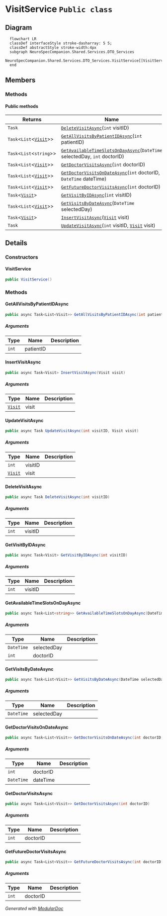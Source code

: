 # VisitService `Public class`

## Diagram
```mermaid
  flowchart LR
  classDef interfaceStyle stroke-dasharray: 5 5;
  classDef abstractStyle stroke-width:4px
  subgraph NeuroSpecCompanion.Shared.Services.DTO_Services
  NeuroSpecCompanion.Shared.Services.DTO_Services.VisitService[[VisitService]]
  end
```

## Members
### Methods
#### Public  methods
| Returns | Name |
| --- | --- |
| `Task` | [`DeleteVisitAsync`](#deletevisitasync)(`int` visitID) |
| `Task`&lt;`List`&lt;[`Visit`](./neurospecsharedmodelsdto-Visit)&gt;&gt; | [`GetAllVisitsByPatientIDAsync`](#getallvisitsbypatientidasync)(`int` patientID) |
| `Task`&lt;`List`&lt;`string`&gt;&gt; | [`GetAvailableTimeSlotsOnDayAsync`](#getavailabletimeslotsondayasync)(`DateTime` selectedDay, `int` doctorID) |
| `Task`&lt;`List`&lt;[`Visit`](./neurospecsharedmodelsdto-Visit)&gt;&gt; | [`GetDoctorVisitsAsync`](#getdoctorvisitsasync)(`int` doctorID) |
| `Task`&lt;`List`&lt;[`Visit`](./neurospecsharedmodelsdto-Visit)&gt;&gt; | [`GetDoctorVisitsOnDateAsync`](#getdoctorvisitsondateasync)(`int` doctorID, `DateTime` dateTime) |
| `Task`&lt;`List`&lt;[`Visit`](./neurospecsharedmodelsdto-Visit)&gt;&gt; | [`GetFutureDoctorVisitsAsync`](#getfuturedoctorvisitsasync)(`int` doctorID) |
| `Task`&lt;[`Visit`](./neurospecsharedmodelsdto-Visit)&gt; | [`GetVisitByIDAsync`](#getvisitbyidasync)(`int` visitID) |
| `Task`&lt;`List`&lt;[`Visit`](./neurospecsharedmodelsdto-Visit)&gt;&gt; | [`GetVisitsByDateAsync`](#getvisitsbydateasync)(`DateTime` selectedDay) |
| `Task`&lt;[`Visit`](./neurospecsharedmodelsdto-Visit)&gt; | [`InsertVisitAsync`](#insertvisitasync)([`Visit`](./neurospecsharedmodelsdto-Visit) visit) |
| `Task` | [`UpdateVisitAsync`](#updatevisitasync)(`int` visitID, [`Visit`](./neurospecsharedmodelsdto-Visit) visit) |

## Details
### Constructors
#### VisitService
```csharp
public VisitService()
```

### Methods
#### GetAllVisitsByPatientIDAsync
```csharp
public async Task<List<Visit>> GetAllVisitsByPatientIDAsync(int patientID)
```
##### Arguments
| Type | Name | Description |
| --- | --- | --- |
| `int` | patientID |   |

#### InsertVisitAsync
```csharp
public async Task<Visit> InsertVisitAsync(Visit visit)
```
##### Arguments
| Type | Name | Description |
| --- | --- | --- |
| [`Visit`](./neurospecsharedmodelsdto-Visit) | visit |   |

#### UpdateVisitAsync
```csharp
public async Task UpdateVisitAsync(int visitID, Visit visit)
```
##### Arguments
| Type | Name | Description |
| --- | --- | --- |
| `int` | visitID |   |
| [`Visit`](./neurospecsharedmodelsdto-Visit) | visit |   |

#### DeleteVisitAsync
```csharp
public async Task DeleteVisitAsync(int visitID)
```
##### Arguments
| Type | Name | Description |
| --- | --- | --- |
| `int` | visitID |   |

#### GetVisitByIDAsync
```csharp
public async Task<Visit> GetVisitByIDAsync(int visitID)
```
##### Arguments
| Type | Name | Description |
| --- | --- | --- |
| `int` | visitID |   |

#### GetAvailableTimeSlotsOnDayAsync
```csharp
public async Task<List<string>> GetAvailableTimeSlotsOnDayAsync(DateTime selectedDay, int doctorID)
```
##### Arguments
| Type | Name | Description |
| --- | --- | --- |
| `DateTime` | selectedDay |   |
| `int` | doctorID |   |

#### GetVisitsByDateAsync
```csharp
public async Task<List<Visit>> GetVisitsByDateAsync(DateTime selectedDay)
```
##### Arguments
| Type | Name | Description |
| --- | --- | --- |
| `DateTime` | selectedDay |   |

#### GetDoctorVisitsOnDateAsync
```csharp
public async Task<List<Visit>> GetDoctorVisitsOnDateAsync(int doctorID, DateTime dateTime)
```
##### Arguments
| Type | Name | Description |
| --- | --- | --- |
| `int` | doctorID |   |
| `DateTime` | dateTime |   |

#### GetDoctorVisitsAsync
```csharp
public async Task<List<Visit>> GetDoctorVisitsAsync(int doctorID)
```
##### Arguments
| Type | Name | Description |
| --- | --- | --- |
| `int` | doctorID |   |

#### GetFutureDoctorVisitsAsync
```csharp
public async Task<List<Visit>> GetFutureDoctorVisitsAsync(int doctorID)
```
##### Arguments
| Type | Name | Description |
| --- | --- | --- |
| `int` | doctorID |   |

*Generated with* [*ModularDoc*](https://github.com/hailstorm75/ModularDoc)
